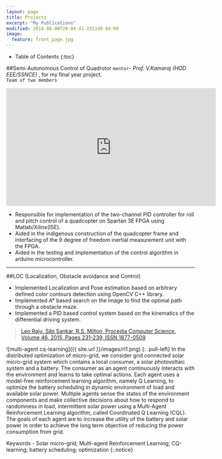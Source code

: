 ```yaml
---
layout: page
title: Projects
excerpt: "My Publications"
modified: 2014-08-08T20:04:41.231140-04:00
image:
  feature: front_page.jpg
---
```

* Table of Contents
{:toc}

##Semi-Autonomous Control of Quadrotor
`mentor`- *Prof. V.Kamaraj (HOD EEE/SSNCE)* , for my final year project.<br/>
`Team of two members`

<iframe width="560" height="315" src="http://www.youtube.com/embed/PWf4WUoMXwg" frameborder="0"> </iframe>

* Responsible for implementation of the two-channel PID controller for roll and pitch control of a quadcopter
on Spartan 3E FPGA using Matlab/Xilinx(ISE).
* Aided in the indigenous construction of the quadcopter frame and interfacing of the 9 degree of freedom
inertial measurement unit with the FPGA.
* Aided in the testing and implementation of the control algorithm in arduino microcontroller.
 
---

##LOC (Localization, Obstacle avoidance and Control) 
* Implemented Localization and Pose estimation based on arbitrary defined color contours detection using
OpenCV C++ library.
* Implemented A* based search on the image to find the optimal path through a obstacle maze.
* Implemented a PID based control system based on the kinematics of the differential driving system.

>[Leo Raju, Sibi Sankar, R.S. Milton, Procedia Computer Science, Volume 46, 2015, Pages 231-239, ISSN 1877-0509](http://www.sciencedirect.com/science/article/pii/S1877050915000800)

![multi-agent cq-learning]({{ site.url }}/images/rl1.png)
{: .pull-left}
In the distributed optimization of micro-grid, we consider grid connected solar micro-grid system which contains a local consumer, a solar photovoltaic system and a battery. The consumer as an agent continuously interacts with the environment and learns to take optimal actions. Each agent uses a model-free reinforcement learning algorithm, namely Q Learning, to optimize the battery scheduling in dynamic environment of load and available solar power. Multiple agents sense the states of the environment components and make collective decisions about how to respond to randomness in load, intermittent solar power using a Multi-Agent Reinforcement Learning algorithm, called Coordinated Q Learning (CQL). The goals of each agent are to increase the utility of the battery and solar power in order to achieve the long term objective of reducing the power consumption from grid.

Keywords - Solar micro-grid; Multi-agent Reinforcement Learning; CQ-learning; battery scheduling; optimization
{:.notice}
